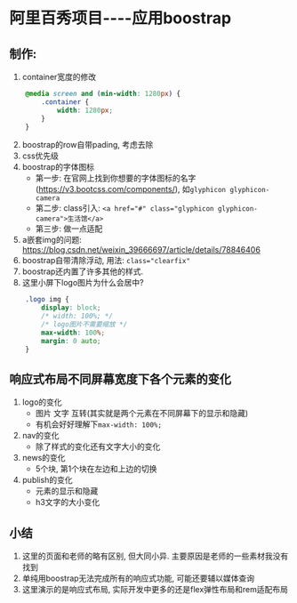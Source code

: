 # 阿里百秀项目----应用boostrap

## 制作: 
1. container宽度的修改
```css
    @media screen and (min-width: 1280px) {
        .container {
            width: 1280px;
        }
    }
```
2. boostrap的row自带pading, 考虑去除
3. css优先级
4. boostrap的字体图标
    - 第一步: 在官网上找到你想要的字体图标的名字(https://v3.bootcss.com/components/), 如`glyphicon glyphicon-camera`
    - 第二步: class引入: `<a href="#" class="glyphicon glyphicon-camera">生活馆</a>`
    - 第三步: 做一点适配
5. a嵌套img的问题: https://blog.csdn.net/weixin_39666697/article/details/78846406
6. boostrap自带清除浮动, 用法: `class="clearfix"`
7. boostrap还内置了许多其他的样式. 
8. 这里小屏下logo图片为什么会居中?
```css
    .logo img {
        display: block;
        /* width: 100%; */
        /* logo图片不需要缩放 */
        max-width: 100%;
        margin: 0 auto;
    }
```

## 响应式布局不同屏幕宽度下各个元素的变化
1. logo的变化
    - 图片 文字 互转(其实就是两个元素在不同屏幕下的显示和隐藏)
    - 有机会好好理解下`max-width: 100%;`
2. nav的变化
    - 除了样式的变化还有文字大小的变化
3. news的变化
    - 5个块, 第1个块在左边和上边的切换
4. publish的变化
    - 元素的显示和隐藏
    - h3文字的大小变化

## 小结
1. 这里的页面和老师的略有区别, 但大同小异. 主要原因是老师的一些素材我没有找到
2. 单纯用boostrap无法完成所有的响应式功能, 可能还要辅以媒体查询
3. 这里演示的是响应式布局, 实际开发中更多的还是flex弹性布局和rem适配布局
